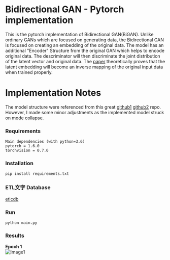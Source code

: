 # Bidirectional GAN - Pytorch implementation
This is the pytorch implementation of Bidirectional GAN(BiGAN). Unlike ordinary GANs which are focused on generating data, the Bidirectional GAN is focused on creating an embedding of the original data. The model has an additional "Encoder" Structure from the original GAN which helps to encode original data. The descriminator will then discriminate the joint distribution of the latent vector and original data. The [paper](https://arxiv.org/abs/1605.09782) theoretically proves that the latent embedding will become an inverse mapping of the original input data when trained properly. 

# Implementation Notes
The model structure were referenced from this great [github1](https://github.com/eriklindernoren/PyTorch-GAN/blob/master/implementations/cgan/cgan.py) [github2](https://github.com/jaeho3690/BidirectionalGAN) repo. However, I made some minor adjustments as the implemented model struck on mode collapse.

### Requirements
```
Main dependencies (with python=3.6)  
pytorch = 1.6.0  
torchvision = 0.7.0  
```

### Installation
```
pip install requirements.txt
```

### ETL文字 Database
[etlcdb](http://etlcdb.db.aist.go.jp/?lang=ja)


### Run
```
python main.py
```

### Results
**Epoch 1**  
![Image1]()    
 
